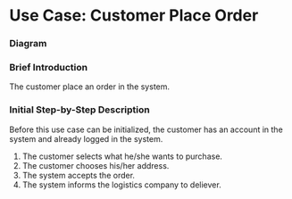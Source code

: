 # Use Case: Customer Place Order

### Diagram


### Brief Introduction
The customer place an order in the system.


### Initial Step-by-Step Description
Before this use case can be initialized, the customer has an account in the system and already logged in the system.

1. The customer selects what he/she wants to purchase.
2. The customer chooses his/her address.
3. The system accepts the order.
4. The system informs the logistics company to deliever.